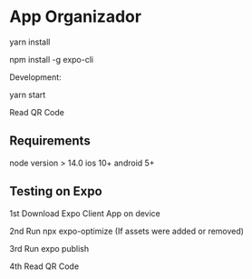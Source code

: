 # App Organizador

yarn install

npm install -g expo-cli

Development:

yarn start

Read QR Code

## Requirements

node version > 14.0
ios 10+
android 5+

## Testing on Expo

1st Download Expo Client App on device

2nd Run npx expo-optimize (If assets were added or removed)

3rd Run expo publish

4th Read QR Code

